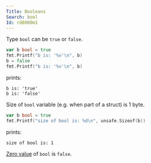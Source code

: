 ```yaml
---
Title: Booleans
Search: bool
Id: rd6000m1
---
```

Type `bool` can be `true` or `false`.

```go
var b bool = true
fmt.Printf("b is: '%v'\n", b)
b = false
fmt.Printf("b is: '%v'\n", b)
```
prints:
```text
b is: 'true'
b is: 'false'
```

Size of `bool` variable (e.g. when part of a struct) is 1 byte.

```go
var b bool = true
fmt.Printf("size of bool is: %d\n", unsafe.Sizeof(b))
```
prints:
```text
size of bool is: 1
```

[Zero value](a-6069) of `bool` is `false`.
